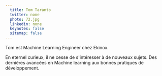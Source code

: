 ```yaml
---
  title: Tom Taranto
  twitter: none
  photo: 72.jpg
  linkedin: none
  keynotes: false
  sitemap: false
---
```

Tom est Machine Learning Engineer chez Ekinox.

En eternel curieux, il ne cesse de s'intéresser à de nouveaux sujets. Des dernières avancées en Machine learning aux bonnes pratiques de développement.